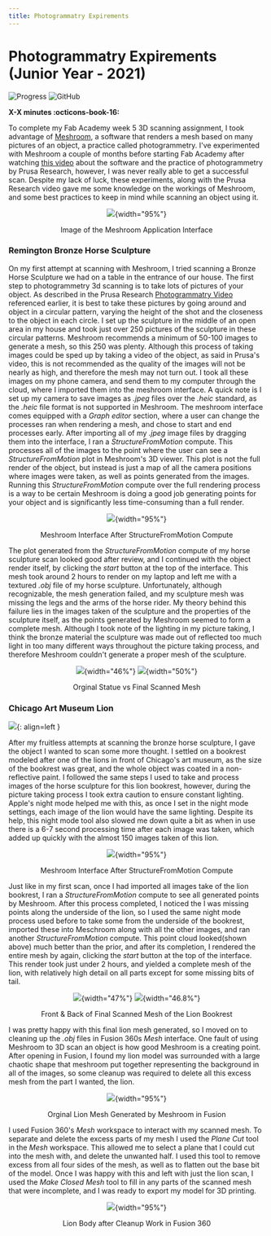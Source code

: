 ```yaml
---
title: Photogrammatry Expirements
---
```


# Photogrammatry Expirements (Junior Year - 2021)

<!-- Compleation Badge

![progress]()

Done - https://img.shields.io/badge/progress-done!-success?style=flat-square
Pending - hhttps://img.shields.io/badge/progress-pending%20completion-yellow?style=flat-square
Halted - https://img.shields.io/badge/progress-halted-critical?style=flat-square
Constantly Updating - https://img.shields.io/badge/progress-constantly%20updating-informational?style=flat-square
-->

![Progress](https://img.shields.io/badge/progress-pending%20completion-yellow?style=flat-square)
![GitHub](https://img.shields.io/github/license/Twarner491/Project-Documentation-Site?color=%234051b5&style=flat-square)

**X-X minutes :octicons-book-16:**

To complete my Fab Academy week 5 3D scanning assignment, I took advantage of [Meshroom](https://alicevision.org/#meshroom), a software that renders a mesh based on many pictures of an object, a practice called photogrammetry. I've experimented with Meshroom a couple of months before starting Fab Academy after watching [this video](https://www.youtube.com/watch?v=1D0EhSi-vvc) about the software and the practice of photogrammetry by Prusa Research, however, I was never really able to get a successful scan. Despite my lack of luck, these experiments, along with the Prusa Research video gave me some knowledge on the workings of Meshroom, and some best practices to keep in mind while scanning an object using it.

<center>

![](../images/Photogrammatry/Meshroom.png){width="95%"}
  <figcaption>Image of the Meshroom Application Interface</figcaption>

</center>

### Remington Bronze Horse Sculpture

On my first attempt at scanning with Meshroom, I tried scanning a Bronze Horse Sculpture we had on a table in the entrance of our house. The first step to photogrammetry 3d scanning is to take lots of pictures of your object. As described in the Prusa Research [Photogrammatry Video](https://www.youtube.com/watch?v=1D0EhSi-vvc) referenced earlier, it is best to take these pictures by going around and object in a circular pattern, varying the height of the shot and the closeness to the object in each circle. I set up the sculpture in the middle of an open area in my house and took just over 250 pictures of the sculpture in these circular patterns. Meshroom recommends a minimum of 50-100 images to generate a mesh, so this 250 was plenty. Although this process of taking images could be sped up by taking a video of the object, as said in Prusa's video, this is not recommended as the quality of the images will not be nearly as high, and therefore the mesh may not turn out. I took all these images on my phone camera, and send them to my computer through the cloud, where I imported them into the meshroom interface. A quick note is I set up my camera to save images as *.jpeg* files over the *.heic* standard, as the *.heic* file format is not supported in Meshroom. The meshroom interface comes equipped with a *Graph editor* section, where a user can change the processes ran when rendering a mesh, and chose to start and end processes early. After importing all of my *.jpeg* image files by dragging them into the interface, I ran a *StructureFromMotion* compute. This processes all of the images to the point where the user can see a *StructureFromMotion* plot in Meshroom's 3D viewer. This plot is not the full render of the object, but instead is just a map of all the camera positions where images were taken, as well as points generated from the images. Running this *StructureFromMotion* compute over the full rendering process is a way to be certain Meshroom is doing a good job generating points for your object and is significantly less time-consuming than a full render. 

<center>

![](../images/Photogrammatry/StructureFromMotion_Compute.png){width="95%"}
  <figcaption>Meshroom Interface After StructureFromMotion Compute</figcaption>

</center>

The plot generated from the *StructureFromMotion* compute of my horse sculpture scan looked good after review, and I continued with the object render itself, by clicking the *start* button at the top of the interface. This mesh took around 2 hours to render on my laptop and left me with a textured *.obj* file of my horse sculpture. Unfortunately, although recognizable, the mesh generation failed, and my sculpture mesh was missing the legs and the arms of the horse rider. My theory behind this failure lies in the images taken of the sculpture and the properties of the sculpture itself, as the points generated by Meshroom seemed to form a complete mesh. Although I took note of the lighting in my picture taking, I think the bronze material the sculpture was made out of reflected too much light in too many different ways throughout the picture taking process, and therefore Meshroom couldn't generate a proper mesh of the sculpture.

<center>

![](../images/Photogrammatry/statue.jpg){width="46%"}
![](../images/Photogrammatry/Mesh1.png){width="50%"}
  <figcaption>Orginal Statue vs Final Scanned Mesh</figcaption>

</center>

### Chicago Art Museum Lion

![](../images/Photogrammatry/muesum_Lion.jpg){: align=left }

After my fruitless attempts at scanning the bronze horse sculpture, I gave the object I wanted to scan some more thought. I settled on a bookrest modeled after one of the lions in front of Chicago's art museum, as the size of the bookrest was great, and the whole object was coated in a non-reflective paint. I followed the same steps I used to take and process images of the horse sculpture for this lion bookrest, however, during the picture taking process I took extra caution to ensure constant lighting. Apple's night mode helped me with this, as once I set in the night mode settings, each image of the lion would have the same lighting. Despite its help, this night mode tool also slowed me down quite a bit as when in use there is a 6-7 second processing time after each image was taken, which added up quickly with the almost 150 images taken of this lion.

<center>

![](../images/Photogrammatry/structurefrommotion_lion.png){width="95%"}
  <figcaption>Meshroom Interface After StructureFromMotion Compute</figcaption>

</center>

Just like in my first scan, once I had imported all images take of the lion bookrest, I ran a *StructureFromMotion* compute to see all generated points by Meshroom. After this process completed, I noticed the I was missing points along the underside of the lion, so I used the same night mode process used before to take some from the underside of the bookrest, imported these into Meschroom along with all the other images, and ran another *StructureFromMotion* compute. This point cloud looked(shown above) much better than the prior, and after its completion, I rendered the entire mesh by again, clicking the *start* button at the top of the interface. This render took just under 2 hours, and yielded a complete mesh of the lion, with relatively high detail on all parts except for some missing bits of tail.

<center>

![](../images/Photogrammatry/lion_mesh.png){width="47%"}
![](../images/Photogrammatry/lion_mesh_back.png){width="46.8%"}
  <figcaption>Front & Back of Final Scanned Mesh of the Lion Bookrest</figcaption>

</center>

 I was pretty happy with this final lion mesh generated, so I moved on to cleaning up the *.obj* files in Fusion 360s *Mesh* interface. One fault of using Meshroom to 3D scan an object is how good Meshroom is a creating point. After opening in Fusion, I found my lion model was surrounded with a large chaotic shape that meshroom put together representing the background in all of the images, so some cleanup was required to delete all this excess mesh from the part I wanted, the lion. 

<center>

![](../images/Photogrammatry/Full_Lion_Mesh.png){width="95%"}
  <figcaption>Orginal Lion Mesh Generated by Meshroom in Fusion</figcaption>

</center>

I used Fusion 360's *Mesh* workspace to interact with my scanned mesh. To separate and delete the excess parts of my mesh I used the *Plane Cut* tool in the *Mesh* workspace. This allowed me to select a plane that I could cut into the mesh with, and delete the unwanted half. I used this tool to remove excess from all four sides of the mesh, as well as to flatten out the base bit of the model. Once I was happy with this and left with just the lion scan, I used the *Make Closed Mesh* tool to fill in any parts of the scanned mesh that were incomplete, and I was ready to export my model for 3D printing.

<center>

![](../images/Photogrammatry/Fusion_Lion.png){width="95%"}
  <figcaption>Lion Body after Cleanup Work in Fusion 360</figcaption>

</center>